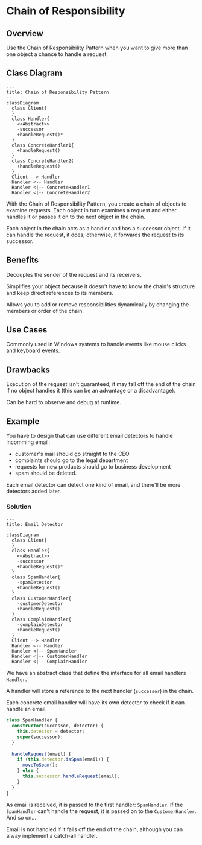 # Chain of Responsibility

## Overview

Use the Chain of Responsibility Pattern when you want to give more than one object a chance to handle a request.


## Class Diagram

```mermaid
---
title: Chain of Responsibility Pattern
---
classDiagram
  class Client{
  }
  class Handler{
    <<Abstract>>
    -successor
    +handleRequest()*
  }
  class ConcreteHandler1{
    +handleRequest()
  }
  class ConcreteHandler2{
    +handleRequest()
  }
  Client --> Handler
  Handler <-- Handler
  Handler <|-- ConcreteHandler1
  Handler <|-- ConcreteHandler2
```

With the Chain of Responsibility Pattern, you create a chain of objects to examine requests. Each object in turn examines a request and either handles it or passes it on to the next object in the chain.

Each object in the chain acts as a handler and has a successor object. If it can handle the request, it does; otherwise, it forwards the request to its successor.


## Benefits

Decouples the sender of the request and its receivers.

Simplifies your object because it doesn't have to know the chain's structure and keep direct references to its members.

Allows you to add or remove responsibilities dynamically by changing the members or order of the chain.


## Use Cases

Commonly used in Windows systems to handle events like mouse clicks and keyboard events.


## Drawbacks

Execution of the request isn't guaranteed; it may fall off the end of the chain if no object handles it (this can be an advantage or a disadvantage).

Can be hard to observe and debug at runtime.


## Example

You have to design that can use different email detectors to handle incomming email:
- customer's mail should go straight to the CEO
- complaints should go to the legal department
- requests for new products should go to business development
- spam should be deleted.

Each email detector can detect one kind of email, and there'll be more detectors added later.


### Solution

```mermaid
---
title: Email Detector
---
classDiagram
  class Client{
  }
  class Handler{
    <<Abstract>>
    -successor
    +handleRequest()*
  }
  class SpamHandler{
    -spamDetector
    +handleRequest()
  }
  class CustomerHandler{
    -customerDetector
    +handleRequest()
  }
  class ComplainHandler{
    -complainDetector
    +handleRequest()
  }
  Client --> Handler
  Handler <-- Handler
  Handler <|-- SpamHandler
  Handler <|-- CustomerHandler
  Handler <|-- ComplainHandler
```

We have an abstract class that define the interface for all email handlers `Handler`.

A handler will store a reference to the next handler (`successor`) in the chain.

Each concrete email handler will have its own detector to check if it can handle an email.
```ts
class SpamHandler {
  constructor(successor, detector) {
    this.detector = detector;
    super(successor);
  }
  
  handleRequest(email) {
    if (this.detector.isSpam(email)) {
      moveToSpam();
    } else {
      this.successor.handleRequest(email);
    }
  }
}
```

As email is received, it is passed to the first handler: `SpamHandler`. If the `SpamHandler` can't handle the request, it is passed on to the `CustomerHandler`. And so on...

Email is not handled if it falls off the end of the chain, although you can alway implement a catch-all handler.
